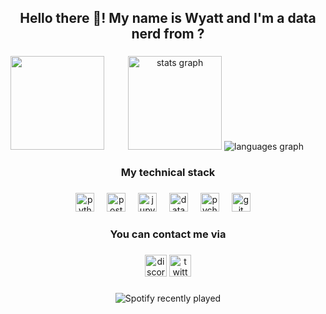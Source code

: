 <h2 align="center">Hello there 👋! My name is Wyatt and I'm a data nerd from ?</h2>

###

<img align="left" height="150" src="https://media1.giphy.com/media/v1.Y2lkPTc5MGI3NjExc3lyY2JhOGZtZWh0ZTZhdzJlOTl5NXZhZHA2YzFyNXptbmllNXZsZyZlcD12MV9pbnRlcm5hbF9naWZfYnlfaWQmY3Q9Zw/s5wFafpHxqKbIEERl9/giphy.gif"  />

###

<div align="center">
  <img src="https://github-readme-stats.vercel.app/api?username=juuzzou&include_all_commits=true&count_private=true&theme=github_dark&locale=en&hide_border=true" height="150" alt="stats graph"  />
  <img src="https://github-readme-stats.vercel.app/api/top-langs?username=juuzzou&locale=en&theme=github_dark&hide_border=true" alt="languages graph"  />
</div>

###

<h3 align="center">My technical stack</h3>

###

<div align="center">
  <img src="https://cdn.jsdelivr.net/gh/devicons/devicon/icons/python/python-original.svg" height="30" alt="python logo"  />
  <img width="12" />
  <img src="https://cdn.jsdelivr.net/gh/devicons/devicon/icons/postgresql/postgresql-original.svg" height="30" alt="postgresql logo"  />
  <img width="12" />
  <img src="https://cdn.jsdelivr.net/gh/devicons/devicon/icons/jupyter/jupyter-original.svg" height="30" alt="jupyter logo"  />
  <img width="12" />
  <img src="https://cdn.jsdelivr.net/gh/devicons/devicon/icons/datagrip/datagrip-original.svg" height="30" alt="datagrip logo"  />
  <img width="12" />
  <img src="https://cdn.jsdelivr.net/gh/devicons/devicon/icons/pycharm/pycharm-original.svg" height="30" alt="pycharm logo"  />
  <img width="12" />
  <img src="https://cdn.jsdelivr.net/gh/devicons/devicon/icons/git/git-original.svg" height="30" alt="git logo"  />
  <img width="12" />
</div>

###

<h3 align="center">You can contact me via </h3>

###

<div align="center">
  <img src="https://img.shields.io/static/v1?message=Discord&logo=discord&label=&color=7289DA&logoColor=white&labelColor=&style=for-the-badge" height="35" alt="discord logo"  />
  <a href="https://x.com/7uuzzou" target="_blank">
    <img src="https://img.shields.io/static/v1?message=Twitter&logo=twitter&label=&color=1DA1F2&logoColor=white&labelColor=&style=for-the-badge" height="35" alt="twitter logo"  />
  </a>
</div>

###

<div align="center">
  <img src="https://spotify-recently-played-readme.vercel.app/api?user=31wxzid7cxbgicbgrfnvgkojhws4&count=1&unique=false" alt="Spotify recently played"  />  
</div>

###

